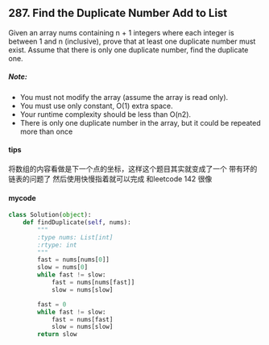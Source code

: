 ## 287. Find the Duplicate Number Add to List

Given an array nums containing n + 1 integers where each integer is between 1 and n (inclusive), prove that at least one duplicate number must exist. Assume that there is only one duplicate number, find the duplicate one.

##### Note:
- You must not modify the array (assume the array is read only).
- You must use only constant, O(1) extra space.
- Your runtime complexity should be less than O(n2).
- There is only one duplicate number in the array, but it could be repeated more than once

#### tips
将数组的内容看做是下一个点的坐标，这样这个题目其实就变成了一个 带有环的链表的问题了
然后使用快慢指着就可以完成 和leetcode 142 很像

#### mycode
```Python
class Solution(object):
    def findDuplicate(self, nums):
        """
        :type nums: List[int]
        :rtype: int
        """
        fast = nums[nums[0]]
        slow = nums[0]
        while fast != slow:
            fast = nums[nums[fast]]
            slow = nums[slow]

        fast = 0
        while fast != slow:
            fast = nums[fast]
            slow = nums[slow]
        return slow
```
